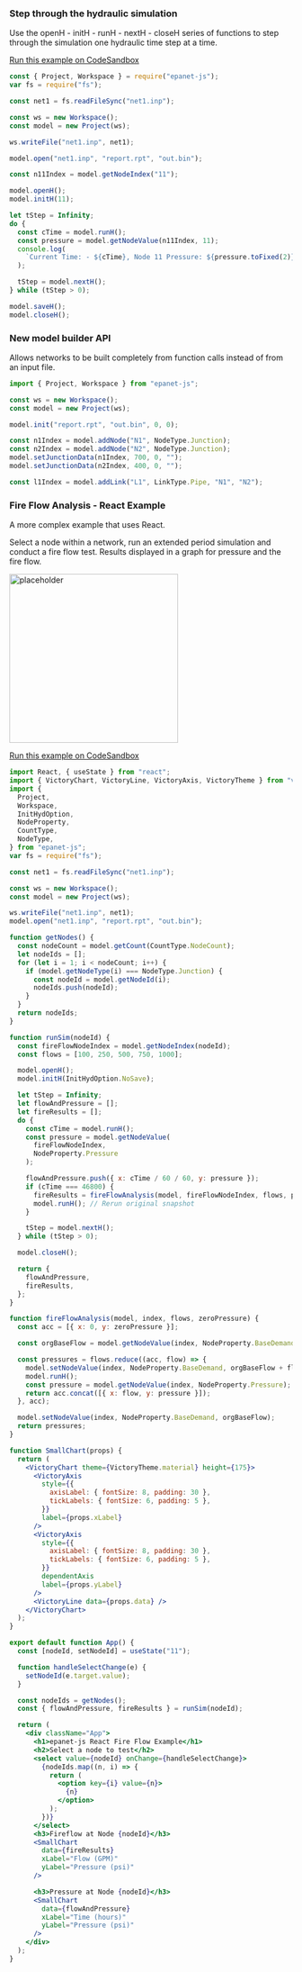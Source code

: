 ### Step through the hydraulic simulation

Use the openH - initH - runH - nextH - closeH series of functions to step through the simulation one hydraulic time step at a time.

[Run this example on CodeSandbox](https://codesandbox.io/embed/long-flower-npqiq?expanddevtools=1&fontsize=14&hidenavigation=1&module=%2Fsrc%2Findex.js&theme=dark)

```js
const { Project, Workspace } = require("epanet-js");
var fs = require("fs");

const net1 = fs.readFileSync("net1.inp");

const ws = new Workspace();
const model = new Project(ws);

ws.writeFile("net1.inp", net1);

model.open("net1.inp", "report.rpt", "out.bin");

const n11Index = model.getNodeIndex("11");

model.openH();
model.initH(11);

let tStep = Infinity;
do {
  const cTime = model.runH();
  const pressure = model.getNodeValue(n11Index, 11);
  console.log(
    `Current Time: - ${cTime}, Node 11 Pressure: ${pressure.toFixed(2)}`
  );

  tStep = model.nextH();
} while (tStep > 0);

model.saveH();
model.closeH();
```

### New model builder API

Allows networks to be built completely from function calls instead of from an input file.

```js
import { Project, Workspace } from "epanet-js";

const ws = new Workspace();
const model = new Project(ws);

model.init("report.rpt", "out.bin", 0, 0);

const n1Index = model.addNode("N1", NodeType.Junction);
const n2Index = model.addNode("N2", NodeType.Junction);
model.setJunctionData(n1Index, 700, 0, "");
model.setJunctionData(n2Index, 400, 0, "");

const l1Index = model.addLink("L1", LinkType.Pipe, "N1", "N2");
```

### Fire Flow Analysis - React Example

A more complex example that uses React.

Select a node within a network, run an extended period simulation and conduct a fire flow test. Results displayed in a graph for pressure and the fire flow.

<img src="https://raw.githubusercontent.com/modelcreate/epanet-js/master/website/static/img/FireFlowExample.png" alt="placeholder" height="300"/>

[Run this example on CodeSandbox](https://codesandbox.io/embed/musing-jang-sqhk1?fontsize=14&hidenavigation=1&module=%2Fsrc%2FApp.js&theme=dark)

```jsx
import React, { useState } from "react";
import { VictoryChart, VictoryLine, VictoryAxis, VictoryTheme } from "victory";
import {
  Project,
  Workspace,
  InitHydOption,
  NodeProperty,
  CountType,
  NodeType,
} from "epanet-js";
var fs = require("fs");

const net1 = fs.readFileSync("net1.inp");

const ws = new Workspace();
const model = new Project(ws);

ws.writeFile("net1.inp", net1);
model.open("net1.inp", "report.rpt", "out.bin");

function getNodes() {
  const nodeCount = model.getCount(CountType.NodeCount);
  let nodeIds = [];
  for (let i = 1; i < nodeCount; i++) {
    if (model.getNodeType(i) === NodeType.Junction) {
      const nodeId = model.getNodeId(i);
      nodeIds.push(nodeId);
    }
  }
  return nodeIds;
}

function runSim(nodeId) {
  const fireFlowNodeIndex = model.getNodeIndex(nodeId);
  const flows = [100, 250, 500, 750, 1000];

  model.openH();
  model.initH(InitHydOption.NoSave);

  let tStep = Infinity;
  let flowAndPressure = [];
  let fireResults = [];
  do {
    const cTime = model.runH();
    const pressure = model.getNodeValue(
      fireFlowNodeIndex,
      NodeProperty.Pressure
    );

    flowAndPressure.push({ x: cTime / 60 / 60, y: pressure });
    if (cTime === 46800) {
      fireResults = fireFlowAnalysis(model, fireFlowNodeIndex, flows, pressure);
      model.runH(); // Rerun original snapshot
    }

    tStep = model.nextH();
  } while (tStep > 0);

  model.closeH();

  return {
    flowAndPressure,
    fireResults,
  };
}

function fireFlowAnalysis(model, index, flows, zeroPressure) {
  const acc = [{ x: 0, y: zeroPressure }];

  const orgBaseFlow = model.getNodeValue(index, NodeProperty.BaseDemand);

  const pressures = flows.reduce((acc, flow) => {
    model.setNodeValue(index, NodeProperty.BaseDemand, orgBaseFlow + flow);
    model.runH();
    const pressure = model.getNodeValue(index, NodeProperty.Pressure);
    return acc.concat([{ x: flow, y: pressure }]);
  }, acc);

  model.setNodeValue(index, NodeProperty.BaseDemand, orgBaseFlow);
  return pressures;
}

function SmallChart(props) {
  return (
    <VictoryChart theme={VictoryTheme.material} height={175}>
      <VictoryAxis
        style={{
          axisLabel: { fontSize: 8, padding: 30 },
          tickLabels: { fontSize: 6, padding: 5 },
        }}
        label={props.xLabel}
      />
      <VictoryAxis
        style={{
          axisLabel: { fontSize: 8, padding: 30 },
          tickLabels: { fontSize: 6, padding: 5 },
        }}
        dependentAxis
        label={props.yLabel}
      />
      <VictoryLine data={props.data} />
    </VictoryChart>
  );
}

export default function App() {
  const [nodeId, setNodeId] = useState("11");

  function handleSelectChange(e) {
    setNodeId(e.target.value);
  }

  const nodeIds = getNodes();
  const { flowAndPressure, fireResults } = runSim(nodeId);

  return (
    <div className="App">
      <h1>epanet-js React Fire Flow Example</h1>
      <h2>Select a node to test</h2>
      <select value={nodeId} onChange={handleSelectChange}>
        {nodeIds.map((n, i) => {
          return (
            <option key={i} value={n}>
              {n}
            </option>
          );
        })}
      </select>
      <h3>Fireflow at Node {nodeId}</h3>
      <SmallChart
        data={fireResults}
        xLabel="Flow (GPM)"
        yLabel="Pressure (psi)"
      />

      <h3>Pressure at Node {nodeId}</h3>
      <SmallChart
        data={flowAndPressure}
        xLabel="Time (hours)"
        yLabel="Pressure (psi)"
      />
    </div>
  );
}
```
